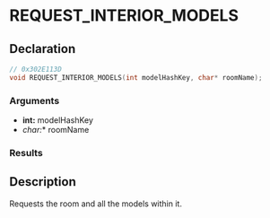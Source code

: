 # REQUEST_INTERIOR_MODELS

## Declaration
```cpp
// 0x302E113D
void REQUEST_INTERIOR_MODELS(int modelHashKey, char* roomName);
```

### Arguments
- **int:** modelHashKey
- **char*:** roomName

### Results

## Description
Requests the room and all the models within it.